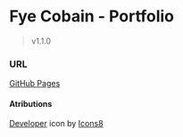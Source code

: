 # Fye Cobain - Portfolio
> v1.1.0

### URL
[GitHub Pages](https://fyecobain.github.io/)

#### Atributions
<a target="_blank" href="https://icons8.com/icon/okOWzJV55XPz/developer" rel="noopener noreferrer">Developer</a> icon by <a target="_blank" href="https://icons8.com" rel="noopener noreferrer">Icons8</a>